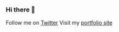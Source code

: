 ### Hi there 👋

Follow me on [Twitter](https://twitter.com/not_bruhhm)
Visit my [portfolio site](https://bruhhm.myportolio.com)
